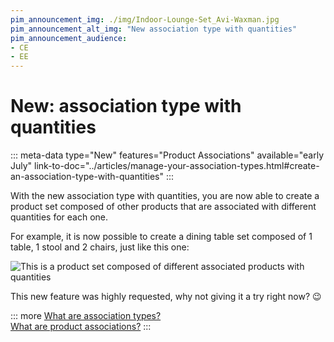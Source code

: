 ```yaml
---
pim_announcement_img: ./img/Indoor-Lounge-Set_Avi-Waxman.jpg
pim_announcement_alt_img: "New association type with quantities"
pim_announcement_audience:
- CE
- EE
---
```


# New: association type with quantities
::: meta-data type="New" features="Product Associations" available="early July" link-to-doc="../articles/manage-your-association-types.html#create-an-association-type-with-quantities"
:::

With the new association type with quantities, you are now able to create a product set composed of other products that are associated with different quantities for each one.

For example, it is now possible to create a dining table set composed of 1 table, 1 stool and 2 chairs, just like this one:

![This is a product set composed of different associated products with quantities](../img/Indoor-Lounge-Set_Avi-Waxman.jpg)

This new feature was highly requested, why not giving it a try right now? :wink:

::: more
[What are association types?](../articles/manage-your-association-types.html)    
[What are product associations?](../articles/products-associations.html)
:::
